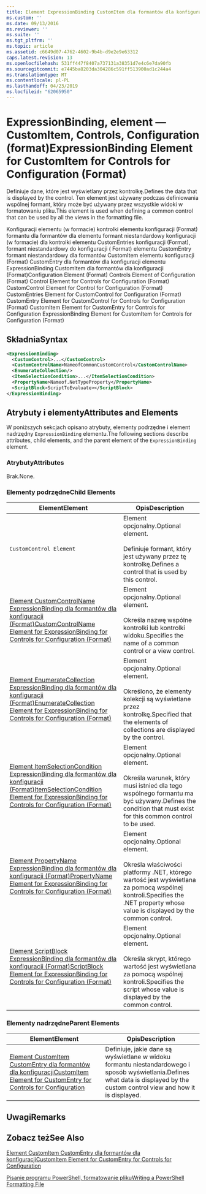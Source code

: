 ```yaml
---
title: Element ExpressionBinding CustomItem dla formantów dla konfiguracji (Format) | Dokumentacja firmy Microsoft
ms.custom: ''
ms.date: 09/13/2016
ms.reviewer: ''
ms.suite: ''
ms.tgt_pltfrm: ''
ms.topic: article
ms.assetid: c6649d07-4762-4602-9b4b-d9e2e9e63312
caps.latest.revision: 13
ms.openlocfilehash: 531ff447f8407a737131a38351d7e4c6e7da90fb
ms.sourcegitcommit: e7445ba8203da304286c591ff513900ad1c244a4
ms.translationtype: MT
ms.contentlocale: pl-PL
ms.lasthandoff: 04/23/2019
ms.locfileid: "62065950"
---
```

# <a name="expressionbinding-element-for-customitem-for-controls-for-configuration-format"></a><span data-ttu-id="961f1-102">ExpressionBinding, element — CustomItem, Controls, Configuration (format)</span><span class="sxs-lookup"><span data-stu-id="961f1-102">ExpressionBinding Element for CustomItem for Controls for Configuration (Format)</span></span>

<span data-ttu-id="961f1-103">Definiuje dane, które jest wyświetlany przez kontrolkę.</span><span class="sxs-lookup"><span data-stu-id="961f1-103">Defines the data that is displayed by the control.</span></span> <span data-ttu-id="961f1-104">Ten element jest używany podczas definiowania wspólnej formant, który może być używany przez wszystkie widoki w formatowaniu pliku.</span><span class="sxs-lookup"><span data-stu-id="961f1-104">This element is used when defining a common control that can be used by all the views in the formatting file.</span></span>

<span data-ttu-id="961f1-105">Konfiguracji elementu (w formacie) kontrolki elementu konfiguracji (Format) formantu dla formantów dla elementu formant niestandardowy konfiguracji (w formacie) dla kontrolki elementu CustomEntries konfiguracji (Format), formant niestandardowy do konfiguracji ( Format) elementu CustomEntry formant niestandardowy dla formantów CustomItem elementu konfiguracji (Format) CustomEntry dla formantów dla konfiguracji elementu ExpressionBinding CustomItem dla formantów dla konfiguracji (Format)</span><span class="sxs-lookup"><span data-stu-id="961f1-105">Configuration Element (Format) Controls Element of Configuration (Format) Control Element for Controls for Configuration (Format) CustomControl Element for Control for Configuration (Format) CustomEntries Element for CustomControl for Configuration (Format) CustomEntry Element for CustomControl for Controls for Configuration (Format) CustomItem Element for CustomEntry for Controls for Configuration ExpressionBinding Element for CustomItem for Controls for Configuration (Format)</span></span>

## <a name="syntax"></a><span data-ttu-id="961f1-106">Składnia</span><span class="sxs-lookup"><span data-stu-id="961f1-106">Syntax</span></span>

```xml
<ExpressionBinding>
  <CustomControl>...</CustomControl>
  <CustomControlName>NameofCommonCustomControl</CustomControlName>
  <EnumerateCollection/>
  <ItemSelectionCondition>...</ItemSelectionCondition>
  <PropertyName>Nameof.NetTypeProperty</PropertyName>
  <ScriptBlock>ScriptToEvaluate></ScriptBlock>
</ExpressionBinding>
```

## <a name="attributes-and-elements"></a><span data-ttu-id="961f1-107">Atrybuty i elementy</span><span class="sxs-lookup"><span data-stu-id="961f1-107">Attributes and Elements</span></span>

<span data-ttu-id="961f1-108">W poniższych sekcjach opisano atrybuty, elementy podrzędne i element nadrzędny `ExpressionBinding` elementu.</span><span class="sxs-lookup"><span data-stu-id="961f1-108">The following sections describe attributes, child elements, and the parent element of the `ExpressionBinding` element.</span></span>

### <a name="attributes"></a><span data-ttu-id="961f1-109">Atrybuty</span><span class="sxs-lookup"><span data-stu-id="961f1-109">Attributes</span></span>

<span data-ttu-id="961f1-110">Brak.</span><span class="sxs-lookup"><span data-stu-id="961f1-110">None.</span></span>

### <a name="child-elements"></a><span data-ttu-id="961f1-111">Elementy podrzędne</span><span class="sxs-lookup"><span data-stu-id="961f1-111">Child Elements</span></span>

|<span data-ttu-id="961f1-112">Element</span><span class="sxs-lookup"><span data-stu-id="961f1-112">Element</span></span>|<span data-ttu-id="961f1-113">Opis</span><span class="sxs-lookup"><span data-stu-id="961f1-113">Description</span></span>|
|-------------|-----------------|
|`CustomControl Element`|<span data-ttu-id="961f1-114">Element opcjonalny.</span><span class="sxs-lookup"><span data-stu-id="961f1-114">Optional element.</span></span><br /><br /> <span data-ttu-id="961f1-115">Definiuje formant, który jest używany przez tę kontrolkę.</span><span class="sxs-lookup"><span data-stu-id="961f1-115">Defines a control that is used by this control.</span></span>|
|[<span data-ttu-id="961f1-116">Element CustomControlName ExpressionBinding dla formantów dla konfiguracji (Format)</span><span class="sxs-lookup"><span data-stu-id="961f1-116">CustomControlName Element for ExpressionBinding for Controls for Configuration (Format)</span></span>](./customcontrolname-element-for-expressionbinding-for-controls-for-configuration-format.md)|<span data-ttu-id="961f1-117">Element opcjonalny.</span><span class="sxs-lookup"><span data-stu-id="961f1-117">Optional element.</span></span><br /><br /> <span data-ttu-id="961f1-118">Określa nazwę wspólne kontrolki lub kontrolki widoku.</span><span class="sxs-lookup"><span data-stu-id="961f1-118">Specifies the name of a common control or a view control.</span></span>|
|[<span data-ttu-id="961f1-119">Element EnumerateCollection ExpressionBinding dla formantów dla konfiguracji (Format)</span><span class="sxs-lookup"><span data-stu-id="961f1-119">EnumerateCollection Element for ExpressionBinding for Controls for Configuration (Format)</span></span>](./enumeratecollection-element-for-expressionbinding-for-controls-for-configuration-format.md)|<span data-ttu-id="961f1-120">Element opcjonalny.</span><span class="sxs-lookup"><span data-stu-id="961f1-120">Optional element.</span></span><br /><br /> <span data-ttu-id="961f1-121">Określono, że elementy kolekcji są wyświetlane przez kontrolkę.</span><span class="sxs-lookup"><span data-stu-id="961f1-121">Specified that the elements of collections are displayed by the control.</span></span>|
|[<span data-ttu-id="961f1-122">Element ItemSelectionCondition ExpressionBinding dla formantów dla konfiguracji (Format)</span><span class="sxs-lookup"><span data-stu-id="961f1-122">ItemSelectionCondition Element for ExpressionBinding for Controls for Configuration (Format)</span></span>](./itemselectioncondition-element-for-expressionbinding-for-controls-for-configuration-format.md)|<span data-ttu-id="961f1-123">Element opcjonalny.</span><span class="sxs-lookup"><span data-stu-id="961f1-123">Optional element.</span></span><br /><br /> <span data-ttu-id="961f1-124">Określa warunek, który musi istnieć dla tego wspólnego formantu ma być używany.</span><span class="sxs-lookup"><span data-stu-id="961f1-124">Defines the condition that must exist for this common control to be used.</span></span>|
|[<span data-ttu-id="961f1-125">Element PropertyName ExpressionBinding dla formantów dla konfiguracji (Format)</span><span class="sxs-lookup"><span data-stu-id="961f1-125">PropertyName Element for ExpressionBinding for Controls for Configuration (Format)</span></span>](./propertyname-element-for-expressionbinding-for-controls-for-configuration-format.md)|<span data-ttu-id="961f1-126">Element opcjonalny.</span><span class="sxs-lookup"><span data-stu-id="961f1-126">Optional element.</span></span><br /><br /> <span data-ttu-id="961f1-127">Określa właściwości platformy .NET, którego wartość jest wyświetlana za pomocą wspólnej kontroli.</span><span class="sxs-lookup"><span data-stu-id="961f1-127">Specifies the .NET property whose value is displayed by the common control.</span></span>|
|[<span data-ttu-id="961f1-128">Element ScriptBlock ExpressionBinding dla formantów dla konfiguracji (Format)</span><span class="sxs-lookup"><span data-stu-id="961f1-128">ScriptBlock Element for ExpressionBinding for Controls for Configuration (Format)</span></span>](./scriptblock-element-for-expressionbinding-for-controls-for-configuration-format.md)|<span data-ttu-id="961f1-129">Element opcjonalny.</span><span class="sxs-lookup"><span data-stu-id="961f1-129">Optional element.</span></span><br /><br /> <span data-ttu-id="961f1-130">Określa skrypt, którego wartość jest wyświetlana za pomocą wspólnej kontroli.</span><span class="sxs-lookup"><span data-stu-id="961f1-130">Specifies the script whose value is displayed by the common control.</span></span>|

### <a name="parent-elements"></a><span data-ttu-id="961f1-131">Elementy nadrzędne</span><span class="sxs-lookup"><span data-stu-id="961f1-131">Parent Elements</span></span>

|<span data-ttu-id="961f1-132">Element</span><span class="sxs-lookup"><span data-stu-id="961f1-132">Element</span></span>|<span data-ttu-id="961f1-133">Opis</span><span class="sxs-lookup"><span data-stu-id="961f1-133">Description</span></span>|
|-------------|-----------------|
|[<span data-ttu-id="961f1-134">Element CustomItem CustomEntry dla formantów dla konfiguracji</span><span class="sxs-lookup"><span data-stu-id="961f1-134">CustomItem Element for CustomEntry for Controls for Configuration</span></span>](./customitem-element-for-customentry-for-controls-for-configuration-format.md)|<span data-ttu-id="961f1-135">Definiuje, jakie dane są wyświetlane w widoku formantu niestandardowego i sposób wyświetlania.</span><span class="sxs-lookup"><span data-stu-id="961f1-135">Defines what data is displayed by the custom control view and how it is displayed.</span></span>|

## <a name="remarks"></a><span data-ttu-id="961f1-136">Uwagi</span><span class="sxs-lookup"><span data-stu-id="961f1-136">Remarks</span></span>

## <a name="see-also"></a><span data-ttu-id="961f1-137">Zobacz też</span><span class="sxs-lookup"><span data-stu-id="961f1-137">See Also</span></span>

[<span data-ttu-id="961f1-138">Element CustomItem CustomEntry dla formantów dla konfiguracji</span><span class="sxs-lookup"><span data-stu-id="961f1-138">CustomItem Element for CustomEntry for Controls for Configuration</span></span>](./customitem-element-for-customentry-for-controls-for-configuration-format.md)

[<span data-ttu-id="961f1-139">Pisanie programu PowerShell, formatowanie pliku</span><span class="sxs-lookup"><span data-stu-id="961f1-139">Writing a PowerShell Formatting File</span></span>](./writing-a-powershell-formatting-file.md)
